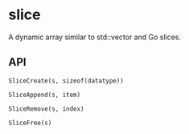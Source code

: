 # slice

[summary]::
A dynamic array similar to std::vector and Go slices.

## API
`SliceCreate(s, sizeof(datatype))`

`SliceAppend(s, item)`

`SliceRemove(s, index)`

`SliceFree(s)`

